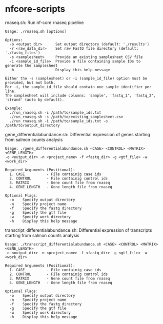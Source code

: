# nfcore-scripts

rnaseq.sh: Run nf-core rnaseq pipeline

    Usage: ./rnaseq.sh [options]

    Options:
      -o <output_dir>      Set output directory (default: './results')
      -r <raw_data_dir>    Set raw FastQ file directory (default: './fastq_files')
      -s <samplesheet>     Provide an existing samplesheet CSV file
      -i <sample_id_file>  Provide a file containing sample IDs to generate the samplesheet
      -h                   Display this help message

    Either the -s (samplesheet) or -i (sample_id_file) option must be provided, but not both.
    For -i, the sample_id_file should contain one sample identifier per line.
    The samplesheet will include columns: 'sample', 'fastq_1', 'fastq_2', 'strand' (auto by default).

    Example:
      ./run_rnaseq.sh -i /path/to/sample_ids.txt
      ./run_rnaseq.sh -s /path/to/existing_samplesheet.csv
      ./run_rnaseq.sh -i /path/to/sample_ids.txt -o /path/to/output_directory


gene_differentialabundance.sh: Differential expression of genes starting from salmon counts analysis

    Usage: ./gene_differentialabundance.sh <CASE> <CONTROL> <MATRIX> <GENE_LENGTH> 
    -o <output_dir> -n <project_name> -f <fastq_dir> -g <gtf_file> -w <work_dir>

    Required Arguments (Positional):
      1. CASE          - File containig case ids
      2. CONTROL       - File containig control ids
      3. MATRIX        - Gene count file from rnaseq
      4. GENE_LENGTH   - Gene length file from rnaseq

    Optional Flags:
      -o    Specify output directory
      -n    Specify project name
      -f    Specify the fastq directory
      -g    Specify the gtf file
      -w    Specify work directory
      -h    Display this help message


transcript_differentialabundance.sh: Differential expression of transcripts starting from salmon counts analysis

    Usage: ./transcript_differentialabundance.sh <CASE> <CONTROL> <MATRIX> <GENE_LENGTH> 
    -o <output_dir> -n <project_name> -f <fastq_dir> -g <gtf_file> -w <work_dir>

    Required Arguments (Positional):
      1. CASE          - File containig case ids
      2. CONTROL       - File containig control ids
      3. MATRIX        - Gene count file from rnaseq
      4. GENE_LENGTH   - Gene length file from rnaseq

    Optional Flags:
      -o    Specify output directory
      -n    Specify project name
      -f    Specify the fastq directory
      -g    Specify the gtf file
      -w    Specify work directory
      -h    Display this help message


